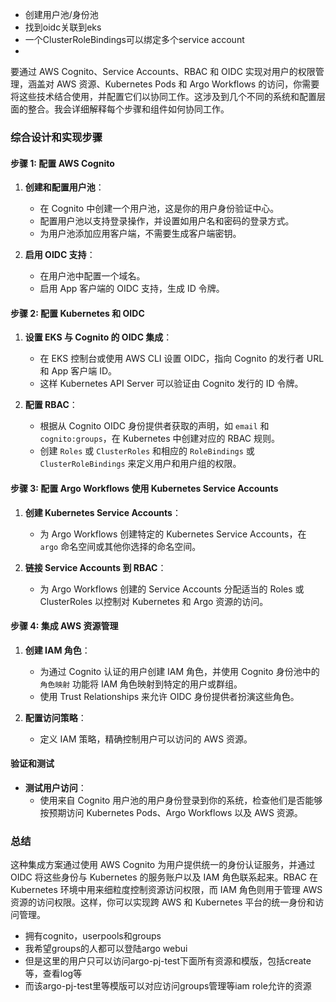 - 创建用户池/身份池
- 找到oidc关联到eks
- 一个ClusterRoleBindings可以绑定多个service account
- 

要通过 AWS Cognito、Service Accounts、RBAC 和 OIDC 实现对用户的权限管理，涵盖对 AWS 资源、Kubernetes Pods 和 Argo Workflows 的访问，你需要将这些技术结合使用，并配置它们以协同工作。这涉及到几个不同的系统和配置层面的整合。我会详细解释每个步骤和组件如何协同工作。

### 综合设计和实现步骤

#### 步骤 1: 配置 AWS Cognito

1. **创建和配置用户池**：
   - 在 Cognito 中创建一个用户池，这是你的用户身份验证中心。
   - 配置用户池以支持登录操作，并设置如用户名和密码的登录方式。
   - 为用户池添加应用客户端，不需要生成客户端密钥。

2. **启用 OIDC 支持**：
   - 在用户池中配置一个域名。
   - 启用 App 客户端的 OIDC 支持，生成 ID 令牌。

#### 步骤 2: 配置 Kubernetes 和 OIDC

1. **设置 EKS 与 Cognito 的 OIDC 集成**：
   - 在 EKS 控制台或使用 AWS CLI 设置 OIDC，指向 Cognito 的发行者 URL 和 App 客户端 ID。
   - 这样 Kubernetes API Server 可以验证由 Cognito 发行的 ID 令牌。

2. **配置 RBAC**：
   - 根据从 Cognito OIDC 身份提供者获取的声明，如 `email` 和 `cognito:groups`，在 Kubernetes 中创建对应的 RBAC 规则。
   - 创建 `Roles` 或 `ClusterRoles` 和相应的 `RoleBindings` 或 `ClusterRoleBindings` 来定义用户和用户组的权限。

#### 步骤 3: 配置 Argo Workflows 使用 Kubernetes Service Accounts

1. **创建 Kubernetes Service Accounts**：
   - 为 Argo Workflows 创建特定的 Kubernetes Service Accounts，在 `argo` 命名空间或其他你选择的命名空间。
   
2. **链接 Service Accounts 到 RBAC**：
   - 为 Argo Workflows 创建的 Service Accounts 分配适当的 Roles 或 ClusterRoles 以控制对 Kubernetes 和 Argo 资源的访问。

#### 步骤 4: 集成 AWS 资源管理

1. **创建 IAM 角色**：
   - 为通过 Cognito 认证的用户创建 IAM 角色，并使用 Cognito 身份池中的 `角色映射` 功能将 IAM 角色映射到特定的用户或群组。
   - 使用 Trust Relationships 来允许 OIDC 身份提供者扮演这些角色。

2. **配置访问策略**：
   - 定义 IAM 策略，精确控制用户可以访问的 AWS 资源。

#### 验证和测试

- **测试用户访问**：
   - 使用来自 Cognito 用户池的用户身份登录到你的系统，检查他们是否能够按预期访问 Kubernetes Pods、Argo Workflows 以及 AWS 资源。

### 总结

这种集成方案通过使用 AWS Cognito 为用户提供统一的身份认证服务，并通过 OIDC 将这些身份与 Kubernetes 的服务账户以及 IAM 角色联系起来。RBAC 在 Kubernetes 环境中用来细粒度控制资源访问权限，而 IAM 角色则用于管理 AWS 资源的访问权限。这样，你可以实现跨 AWS 和 Kubernetes 平台的统一身份和访问管理。


- 拥有cognito，userpools和groups
- 我希望groups的人都可以登陆argo webui
- 但是这里的用户只可以访问argo-pj-test下面所有资源和模版，包括create等，查看log等
- 而该argo-pj-test里等模版可以对应访问groups管理等iam role允许的资源
  